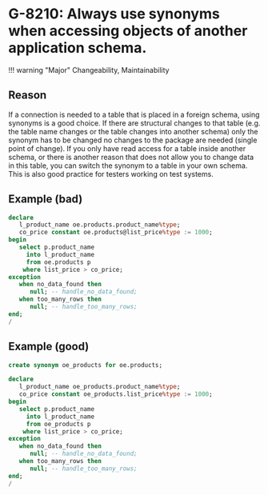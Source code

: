 # G-8210: Always use synonyms when accessing objects of another application schema.

!!! warning "Major"
    Changeability, Maintainability

## Reason

If a connection is needed to a table that is placed in a foreign schema, using synonyms is a good choice. If there are structural changes to that table (e.g. the table name changes or the table changes into another schema) only the synonym has to be changed no changes to the package are needed (single point of change). If you only have read access for a table inside another schema, or there is another reason that does not allow you to change data in this table, you can switch the synonym to a table in your own schema.  This is also good practice for testers working on test systems.

## Example (bad)

``` sql
declare
   l_product_name oe.products.product_name%type;
   co_price constant oe.products@list_price%type := 1000;
begin
   select p.product_name
     into l_product_name
     from oe.products p
    where list_price > co_price;
exception
   when no_data_found then
      null; -- handle_no_data_found;
   when too_many_rows then
      null; -- handle_too_many_rows;
end;
/
```

## Example (good)

``` sql
create synonym oe_products for oe.products;

declare
   l_product_name oe_products.product_name%type;
   co_price constant oe_products.list_price%type := 1000;
begin
   select p.product_name
     into l_product_name
     from oe_products p
    where list_price > co_price;
exception
   when no_data_found then
      null; -- handle_no_data_found;
   when too_many_rows then
      null; -- handle_too_many_rows;
end;
/
```